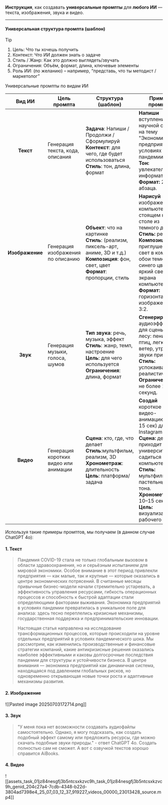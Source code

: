 **Инструкция**, как создавать **универсальные промпты** для **любого ИИ** — текста, изображения, звука и видео. 

---
#### Универсальная структура промпта (шаблон)

> [!tip]
> 1. Цель: Что ты хочешь получить 
> 2. Контекст: Что ИИ должен знать о задаче 
> 3. Стиль / Жанр: Как это должно выглядеть/звучать 
> 4. Ограничения: Объём, формат, длина, ключевые элементы 
> 5. Роль ИИ: (по желанию) – например, “представь, что ты методист / маркетолог”
> 

Универсальные промпты по видам ИИ

|     Вид ИИ      | Цель промпта                          | Структура (шаблон)                                                                                                                                    | Пример промпта                                                                                                                                                                                                                                                        |
| :-------------: | ------------------------------------- | ----------------------------------------------------------------------------------------------------------------------------------------------------- | --------------------------------------------------------------------------------------------------------------------------------------------------------------------------------------------------------------------------------------------------------------------- |
|    **Текст**    | Генерация текста, кода, описания      | **Задача**: Напиши / Продолжи / Сформулируй<br>**Контекст**: для чего, где будет использоваться<br>**Стиль**: тон, длина, формат                      | **Напиши** вступление к научной статье на тему "Экономика предприятий в условиях пандемии"<br>**Тон:** увлекательный, информативный.  <br>**Формат:** 2 абзаца.                                                                                                       |
| **Изображение** | Генерация изображения по описанию     | **Объект**: что на картинке<br>**Стиль**: (реализм, пиксель-арт, аниме, 3D и т.д.)<br>**Композиция**: фон, свет, цвет<br>**Формат**: пропорции, стиль | **Нарисуй** изображение с компьютером, стоящем на столе из темного дуба.  <br>**Стиль:** реализм.  <br>**Композиция:** приглушенный свет в комнате, обои темно-синего цвета, яркий свет от экрана компьютера<br>**Формат:** горизонтальное изображение, 3:2.          |
|    **Звук**     | Генерация музыки, голоса, шумов       | **Тип звука**: речь, музыка, эффект<br>**Стиль**: жанр, темп, настроение<br>**Цель**: для чего используется<br>**Ограничения**: длина, формат         | **Сгенерируй** аудиоэффект для сцены в лесу: пение птиц, легкий ветер, утренние звуки природы.  <br>**Стиль:** успокаивающий, реалистичный.  <br>**Ограничение:** не более 10 секунд.                                                                                 |
|    **Видео**    | Генерация коротких видео или анимации | **Сцена**: кто, где, что делает<br>**Стиль**:мультфильм, реализм, 3D<br>**Хронометраж**: длительность<br>**Цель**: платформа/задача                   | **Создай** короткое видео-анимацию (до 15 сек) для Instagram Reels.  <br>**Сцена:** девушка приходит в университет и садиться за компьютер.  <br>**Стиль:** мультфильм, пастельные тона.  <br>**Хронометраж:** 10–15 секунд. <br>**Цель:** визуализация рабочего дня. |
Используя такие примеры промптов, мы получаем (в данном случае ChatGPT 4o):

#### 1. Текст

> Пандемия COVID-19 стала не только глобальным вызовом в области здравоохранения, но и серьёзным испытанием для мировой экономики. Особое внимание в этот период привлекли предприятия — как малые, так и крупные — которые оказались в центре экономических потрясений. В считанные месяцы привычные бизнес-модели начали стремительно устаревать, а эффективность управления ресурсами, гибкость операционных процессов и способность к быстрой адаптации стали определяющими факторами выживания. Экономика предприятий в условиях пандемии превратилась в уникальное поле для анализа: здесь тесно переплелись кризисные механизмы, государственная поддержка и предпринимательские инновации.
> 
> Настоящая статья направлена на исследование трансформационных процессов, которые происходили на уровне отдельных предприятий в условиях пандемического шока. Мы рассмотрим, как изменились производственные и финансовые стратегии компаний, какие антикризисные решения оказались наиболее эффективными и каковы долгосрочные последствия пандемии для структуры и устойчивости бизнеса. В центре внимания — экономика предприятий как динамичная система, находящаяся под давлением глобальных рисков, но одновременно открывающая новые точки роста и адаптивные механизмы развития.

#### 2. Изображение
![[Pasted image 20250703172714.png]]

#### 3. Звук

> "У меня пока нет возможности создавать аудиофайлы самостоятельно. Однако, я могу подсказать, как создать подобный эффект самому или предложить ресурсы, где можно скачать подобные звуки природы." - ответ  ChatGPT 4o. Создать полностью сам не сможет.  А вот с озвучкой текстов хорошо справится AiBooks.

#### 4. Видео

![[assets_task_01jz84nesgfj3b5ntcsxkzvc9h_task_01jz84nesgfj3b5ntcsxkzvc9h_genid_204c27a4-7cdb-4348-b22d-3804ad7398e4_25_07_03_12_37_919227_videos_00000_23013428_source.mp4]]